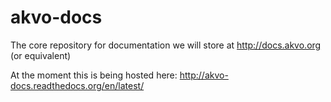 akvo-docs
=========

The core repository for documentation we will store at http://docs.akvo.org (or equivalent)

At the moment this is being hosted here: http://akvo-docs.readthedocs.org/en/latest/
